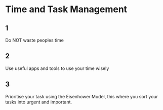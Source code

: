 # Time and Task Management

## 1
Do NOT waste peoples time

## 2
Use useful apps and tools to use your time wisely

## 3
Prioritise your task using the Eisenhower Model, this where you sort your tasks into urgent and important.
